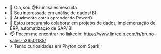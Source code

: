 - 👋 Olá, sou @Brunosalesmesquita
- 👀 Sou interessado em análise de dados/ BI
- 🌱 Atualmente estou aprendendo PowerBi
- 💞️ Estou procurando colaborar em projetos de dados, implementação de ERP, automatização de SAP/ BI
- 📫 Podem me encontrar no linkedin: https://www.linkedin.com/in/bruno-sales-b36501185/
- ⚡ Tenho curiosidades em Phyton com Spark

